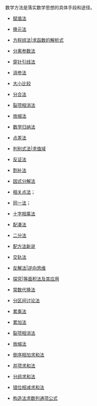 数学方法是落实数学思想的具体手段和途径。

* <a  href="https://www.cnblogs.com/wanghai0666/p/8845892.html  "  target="_blank" >赋值法</a>

* <a  href=" https://www.cnblogs.com/wanghai0666/p/8571472.html "  target="_blank" >换元法</a>

*  [方程组法|求函数的解析式](https://www.cnblogs.com/wanghai0666/p/12631271.html)
 
* <a  href="https://www.cnblogs.com/wanghai0666/p/8617323.html  "  target="_blank" >分离参数法</a>

* <a  href="https://www.cnblogs.com/wanghai0666/p/9429436.html  "  target="_blank" >穿针引线法</a>
 
* <a  href=" https://www.cnblogs.com/wanghai0666/p/9683276.html  "  target="_blank" >消参法</a>  

* <a href=" https://www.cnblogs.com/wanghai0666/p/9977440.html  "  target="_blank" >大小比较</a>

* <a href=" https://www.cnblogs.com/wanghai0666/p/9808845.html "  target="_blank" >分合法</a>  

* <a href=" https://www.cnblogs.com/wanghai0666/p/9524701.html "  target="_blank" >裂项相消法  </a> 

* <a href=" https://www.cnblogs.com/wanghai0666/p/5867164.html "  target="_blank" >放缩法   </a>  

* <a href=" https://www.cnblogs.com/wanghai0666/p/5867174.html "  target="_blank" >数学归纳法  </a>  

* <a href=" https://www.cnblogs.com/wanghai0666/p/8585032.html "  target="_blank" >点差法   </a> 

*  [判别式法|求值域](https://www.cnblogs.com/wanghai0666/p/15184857.html)

* <a href=" https://www.cnblogs.com/wanghai0666/p/10328661.html "  target="_blank" >反证法</a>  

* <a href=" https://www.cnblogs.com/wanghai0666/p/10304655.html "  target="_blank" >割补法</a>  

* <a href=" https://www.cnblogs.com/wanghai0666/p/11209127.html"  target="_blank" >因式分解法</a>  

* <a href="https://www.cnblogs.com/wanghai0666/p/10916926.html "  target="_blank">相关点法</a>；

* <a href="https://www.cnblogs.com/wanghai0666/p/10735547.html "  target="_blank">同一法</a>；

* <a href="https://www.cnblogs.com/wanghai0666/p/11312222.html "  target="_blank">十字相乘法</a> 

* <a href=" https://www.cnblogs.com/wanghai0666/p/11340815.html"  target="_blank">配凑法</a>

* <a href=" https://www.cnblogs.com/wanghai0666/p/7826422.html  "  target="_blank" >二分法</a>

* <a href="https://www.cnblogs.com/wanghai0666/p/11293727.html "  target="_blank">配方法新说</a> 

* <a href="https://www.cnblogs.com/wanghai0666/p/12313317.html"  target="_blank" > 交轨法</a> 

* [反解法|逆向思维](https://www.cnblogs.com/wanghai0666/p/14600109.html)

* [探究|等面积法及其应用](https://www.cnblogs.com/wanghai0666/p/13398459.html)

* [常数代换法](https://www.cnblogs.com/wanghai0666/p/12637470.html)

* [分区间讨论法](https://www.cnblogs.com/wanghai0666/p/16184690.html)

* <a  href="https://www.cnblogs.com/wanghai0666/p/10604115.html "  target="_blank">累乘法</a> 

* <a  href="https://www.cnblogs.com/wanghai0666/p/10604109.html "  target="_blank">累加法</a>  

* <a  href=" https://www.cnblogs.com/wanghai0666/p/9524701.html "  target="_blank" >裂项相消法</a>

* <a  href=" https://www.cnblogs.com/wanghai0666/p/5867164.html "  target="_blank" >放缩法</a>   

* <a  href="https://www.cnblogs.com/wanghai0666/p/12352964.html"  target="_blank">倒序相加求和法</a>  

* <a  href="https://www.cnblogs.com/wanghai0666/p/12350014.html"  target="_blank">并项求和法</a>  

* <a  href="https://www.cnblogs.com/wanghai0666/p/12350177.html"  target="_blank">分组求和法</a>

* <a  href="https://www.cnblogs.com/wanghai0666/p/12350590.html"  target="_blank">错位相减求和法</a>

* <a  href="https://www.cnblogs.com/wanghai0666/p/10604133.html "  target="_blank">构造法求数列通项公式</a>



